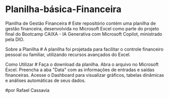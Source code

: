 # Planilha-básica-Financeira

Planilha de Gestão Financeira #
Este repositório contém uma planilha de gestão financeira, desenvolvida no Microsoft Excel como parte do projeto final do Bootcamp CAIXA - IA Generativa com Microsoft Copilot, ministrado pela DIO.

Sobre a Planilha #
A planilha foi projetada para facilitar o controle financeiro pessoal ou familiar, utilizando recursos avançados do Excel. 

Como Utilizar #
Faça o download da planilha.
Abra o arquivo no Microsoft Excel.
Preencha a aba "Data" com as informações de entradas e saídas financeiras.
Acesse o Dashboard para visualizar gráficos, tabelas dinâmicas e análises automáticas de seus dados.

#por Rafael Cassavia 

